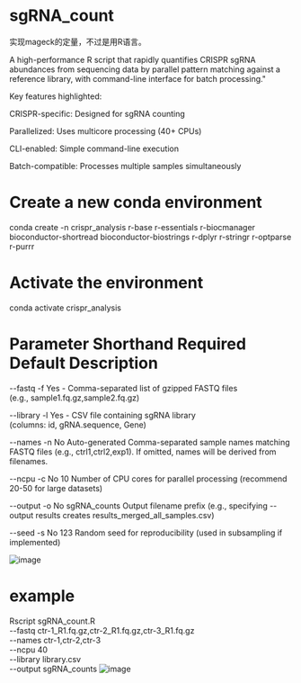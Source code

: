 # sgRNA_count
实现mageck的定量，不过是用R语言。

A high-performance R script that rapidly quantifies CRISPR sgRNA abundances from sequencing data by parallel pattern matching against a reference library, with command-line interface for batch processing."

Key features highlighted:

CRISPR-specific: Designed for sgRNA counting

Parallelized: Uses multicore processing (40+ CPUs)

CLI-enabled: Simple command-line execution

Batch-compatible: Processes multiple samples simultaneously

# Create a new conda environment
conda create -n crispr_analysis r-base r-essentials r-biocmanager bioconductor-shortread bioconductor-biostrings r-dplyr r-stringr r-optparse r-purrr

# Activate the environment
conda activate crispr_analysis

# Parameter	Shorthand	Required	Default	Description

--fastq	-f	Yes	-	Comma-separated list of gzipped FASTQ files (e.g., sample1.fq.gz,sample2.fq.gz)

--library	-l	Yes	-	CSV file containing sgRNA library (columns: id, gRNA.sequence, Gene)

--names	-n	No	Auto-generated	Comma-separated sample names matching FASTQ files (e.g., ctrl1,ctrl2,exp1). If omitted, names will be derived from filenames.

--ncpu	-c	No	10	Number of CPU cores for parallel processing (recommend 20-50 for large datasets)

--output	-o	No	sgRNA_counts	Output filename prefix (e.g., specifying --output results creates results_merged_all_samples.csv)

--seed	-s	No	123	Random seed for reproducibility (used in subsampling if implemented)

![image](https://github.com/user-attachments/assets/41f0b1a5-1639-4819-9a46-7e33f6206211)

# example
Rscript sgRNA_count.R \
  --fastq ctr-1_R1.fq.gz,ctr-2_R1.fq.gz,ctr-3_R1.fq.gz \
  --names ctr-1,ctr-2,ctr-3 \
  --ncpu 40 \
  --library library.csv \
  --output sgRNA_counts
![image](https://github.com/user-attachments/assets/5e57b362-3354-4e24-9507-77eb09f4975f)

